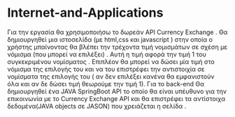 # Internet-and-Applications
Για την εργασία θα χρησιμοποιήσω το δωρεάν API Currency Exchange . Θα δημιουργηθεί μια ιστοσελίδα (με html,css και javascript ) στην οποία ο χρήστης μπαίνοντας θα βλέπει την τρέχοντα τιμή νομισμάτων σε σχέση με νόμισμα (που μπορεί να επιλέξει) . Αυτή η τιμή αφορά την τιμή 1 του συγκεκριμένου νομίσματος . Επιπλέον θα μπορεί να δώσει μία τιμή στο νόμισμα της επιλογής του και να του επιστρέφει την αντιστοιχία σε νομίσματα της επιλογής του ( αν δεν επιλέξει κανένα θα εμφανιστούν όλα και αν δε δώσει τιμή θεωρούμε την τιμή 1). Για το back-end Θα δημιουργηθεί ένα JAVA SpringBoot API το οποίο θα είναι υπέυθυνο για την επικοινωνία με το Currency Exchange API και θα επιστρέφει τα αντίστοιχα δεδομένα(JAVA objects σε JASON) που χρειάζεται η σελίδα . 
